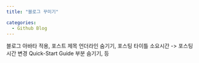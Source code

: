 ```yaml
---
title: "블로그 꾸미기"

categories:
  - Github Blog
---
```


블로그 아바타 적용, 포스트 제목 언더라인 숨기기, 포스팅 타이틀 소요시간 -> 포스팅 시간 변경
Quick-Start Guide 부분 숨기기, 등